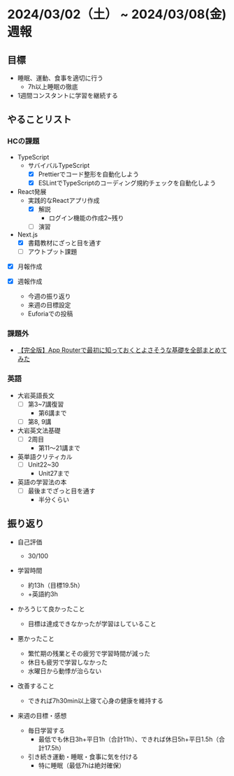 # 2024/03/02（土） ~ 2024/03/08(金) 週報

## 目標

- 睡眠、運動、食事を適切に行う
  - 7h以上睡眠の徹底
- 1週間コンスタントに学習を継続する

## やることリスト

### HCの課題

- TypeScript
  - サバイバルTypeScript
    - [x] Prettierでコード整形を自動化しよう
    - [x] ESLintでTypeScriptのコーディング規約チェックを自動化しよう
- React発展
  - 実践的なReactアプリ作成
    - [x] 解説
      - ログイン機能の作成2~残り
    - [ ] 演習
- Next.js
  - [x] 書籍教材にざっと目を通す
  - [ ] アウトプット課題

- [x] 月報作成

- [x] 週報作成
  - 今週の振り返り
  - 来週の目標設定
  - Euforiaでの投稿

### 課題外

- [【完全版】App Routerで最初に知っておくとよさそうな基礎を全部まとめてみた](https://rakuraku-engineer.com/posts/nextjs-app/)

### 英語

- 大岩英語長文
  - [ ] 第3~7講復習
    - 第6講まで
  - [ ] 第8, 9講
- 大岩英文法基礎
  - [ ] 2周目
    - 第11〜21講まで
- 英単語クリティカル
  - [ ] Unit22~30
    - Unit27まで
- 英語の学習法の本
  - [ ] 最後までざっと目を通す
    - 半分くらい

## 振り返り

- 自己評価
  - 30/100

- 学習時間
  - 約13h（目標19.5h）
  - +英語約3h

- かろうじて良かったこと
  - 目標は達成できなかったが学習はしていること
- 悪かったこと
  - 繁忙期の残業とその疲労で学習時間が減った
  - 休日も疲労で学習しなかった
  - 水曜日から動悸が治らない
- 改善すること
  - できれば7h30min以上寝て心身の健康を維持する
- 来週の目標・感想
  - 毎日学習する
    - 最低でも休日3h+平日1h（合計11h）、できれば休日5h+平日1.5h（合計17.5h）
  - 引き続き運動・睡眠・食事に気を付ける
    - 特に睡眠（最低7hは絶対確保）

